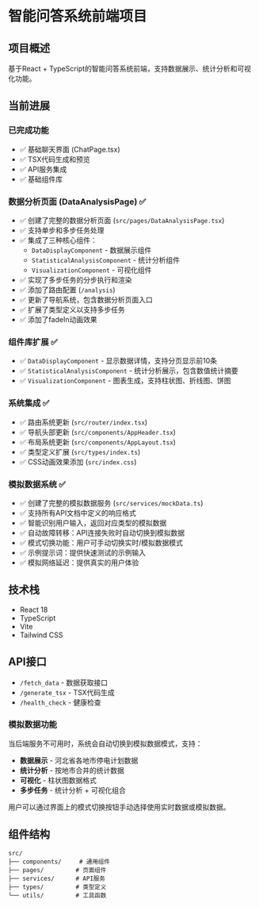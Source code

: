 # 智能问答系统前端项目

## 项目概述
基于React + TypeScript的智能问答系统前端，支持数据展示、统计分析和可视化功能。

## 当前进展

### 已完成功能
- ✅ 基础聊天界面 (ChatPage.tsx)
- ✅ TSX代码生成和预览
- ✅ API服务集成
- ✅ 基础组件库

### 数据分析页面 (DataAnalysisPage) ✅
- ✅ 创建了完整的数据分析页面 (`src/pages/DataAnalysisPage.tsx`)
- ✅ 支持单步和多步任务处理
- ✅ 集成了三种核心组件：
  - `DataDisplayComponent` - 数据展示组件
  - `StatisticalAnalysisComponent` - 统计分析组件  
  - `VisualizationComponent` - 可视化组件
- ✅ 实现了多步任务的分步执行和渲染
- ✅ 添加了路由配置 (`/analysis`)
- ✅ 更新了导航系统，包含数据分析页面入口
- ✅ 扩展了类型定义以支持多步任务
- ✅ 添加了fadeIn动画效果

### 组件库扩展 ✅
- ✅ `DataDisplayComponent` - 显示数据详情，支持分页显示前10条
- ✅ `StatisticalAnalysisComponent` - 统计分析展示，包含数值统计摘要
- ✅ `VisualizationComponent` - 图表生成，支持柱状图、折线图、饼图

### 系统集成 ✅
- ✅ 路由系统更新 (`src/router/index.tsx`)
- ✅ 导航头部更新 (`src/components/AppHeader.tsx`)
- ✅ 布局系统更新 (`src/components/AppLayout.tsx`)
- ✅ 类型定义扩展 (`src/types/index.ts`)
- ✅ CSS动画效果添加 (`src/index.css`)

### 模拟数据系统 ✅
- ✅ 创建了完整的模拟数据服务 (`src/services/mockData.ts`)
- ✅ 支持所有API文档中定义的响应格式
- ✅ 智能识别用户输入，返回对应类型的模拟数据
- ✅ 自动故障转移：API连接失败时自动切换到模拟数据
- ✅ 模式切换功能：用户可手动切换实时/模拟数据模式
- ✅ 示例提示词：提供快速测试的示例输入
- ✅ 模拟网络延迟：提供真实的用户体验

## 技术栈
- React 18
- TypeScript
- Vite
- Tailwind CSS

## API接口
- `/fetch_data` - 数据获取接口
- `/generate_tsx` - TSX代码生成
- `/health_check` - 健康检查

### 模拟数据功能

当后端服务不可用时，系统会自动切换到模拟数据模式，支持：

- **数据展示** - 河北省各地市停电计划数据
- **统计分析** - 按地市合并的统计数据
- **可视化** - 柱状图数据格式
- **多步任务** - 统计分析 + 可视化组合

用户可以通过界面上的模式切换按钮手动选择使用实时数据或模拟数据。

## 组件结构
```
src/
├── components/     # 通用组件
├── pages/         # 页面组件
├── services/      # API服务
├── types/         # 类型定义
└── utils/         # 工具函数
```